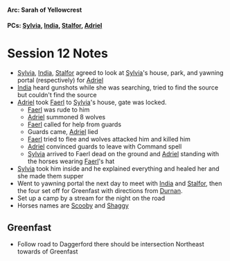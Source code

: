 #### Arc: Sarah of Yellowcrest
#### PCs: [Sylvia](PCs/Past/Sylvia.md), [India](PCs/Current/India.md), [Stalfor](PCs/Current/Stalfor.md), [Adriel](PCs/Past/Adriel.md)

# Session 12 Notes
- [Sylvia](PCs/Past/Sylvia.md), [India](PCs/Current/India.md), [Stalfor](PCs/Current/Stalfor.md) agreed to look at [Sylvia](PCs/Past/Sylvia.md)'s house, park, and yawning portal (respectively) for [Adriel](PCs/Past/Adriel.md)
- [India](PCs/Current/India.md) heard gunshots while she was searching, tried to find the source but couldn't find the source
- [Adriel](PCs/Past/Adriel.md) took [Faerl](NPCs/Deceased/Faerl.md) to [Sylvia](PCs/Past/Sylvia.md)'s house, gate was locked.
	- [Faerl](NPCs/Deceased/Faerl.md) was rude to him
	- [Adriel](PCs/Past/Adriel.md) summoned 8 wolves
	- [Faerl](NPCs/Deceased/Faerl.md) called for help from guards
	- Guards came, [Adriel](PCs/Past/Adriel.md) lied
	- [Faerl](NPCs/Deceased/Faerl.md) tried to flee and wolves attacked him and killed him
	- [Adriel](PCs/Past/Adriel.md) convinced guards to leave with Command spell
	- [Sylvia](PCs/Past/Sylvia.md) arrived to Faerl dead on the ground and [Adriel](PCs/Past/Adriel.md) standing with the horses wearing [Faerl](NPCs/Deceased/Faerl.md)'s hat
- [Sylvia](PCs/Past/Sylvia.md) took him inside and he explained everything and healed her and she made them supper
- Went to yawning portal the next day to meet with [India](PCs/Current/India.md) and [Stalfor](PCs/Current/Stalfor.md), then the four set off for Greenfast with directions from [Durnan](NPCs/Living/Durnan.md).
- Set up a camp by a stream for the night on the road
- Horses names are [Scooby](NPCs/Living/Scooby.md) and [Shaggy](NPCs/Living/Shaggy.md)

## Greenfast
- Follow road to Daggerford there should be intersection Northeast towards of Greenfast